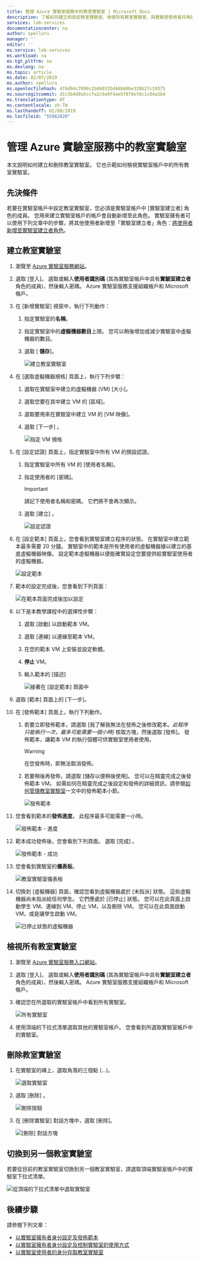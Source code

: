 ```yaml
---
title: 管理 Azure 實驗室服務中的教室實驗室 | Microsoft Docs
description: 了解如何建立和設定教室實驗室、檢視所有教室實驗室、與實驗室使用者共用註冊連結，或刪除實驗室。
services: lab-services
documentationcenter: na
author: spelluru
manager: ''
editor: ''
ms.service: lab-services
ms.workload: na
ms.tgt_pltfrm: na
ms.devlang: na
ms.topic: article
ms.date: 02/07/2019
ms.author: spelluru
ms.openlocfilehash: 4f6d94c7090c2bbb0335d46b60be320b2fc19375
ms.sourcegitcommit: d1c5b4d9a5ccfa2c9a9f4ae5f078ef8c1c04a3b4
ms.translationtype: HT
ms.contentlocale: zh-TW
ms.lasthandoff: 02/08/2019
ms.locfileid: "55962820"
---
```

# <a name="manage-classroom-labs-in-azure-lab-services"></a>管理 Azure 實驗室服務中的教室實驗室 
本文說明如何建立和刪除教室實驗室。 它也示範如何檢視實驗室帳戶中的所有教室實驗室。 

## <a name="prerequisites"></a>先決條件
若要在實驗室帳戶中設定教室實驗室，您必須是實驗室帳戶中 [實驗室建立者] 角色的成員。 您用來建立實驗室帳戶的帳戶會自動新增至此角色。 實驗室擁有者可以使用下列文章中的步驟，將其他使用者新增至「實驗室建立者」角色：[將使用者新增至實驗室建立者角色](tutorial-setup-lab-account.md#add-a-user-to-the-lab-creator-role)。

## <a name="create-a-classroom-lab"></a>建立教室實驗室

1. 瀏覽至 [Azure 實驗室服務網站](https://labs.azure.com)。 
2. 選取 [登入]。 選取或輸入**使用者識別碼** (其為實驗室帳戶中具有**實驗室建立者**角色的成員)，然後輸入密碼。 Azure 實驗室服務支援組織帳戶和 Microsoft 帳戶。 
3. 在 [新增實驗室] 視窗中，執行下列動作： 
    1. 指定實驗室的**名稱**。 
    2. 指定實驗室中的**虛擬機器數目**上限。 您可以稍後增加或減少實驗室中虛擬機器的數目。 
    6. 選取 [ **儲存**]。

        ![建立教室實驗室](../media/tutorial-setup-classroom-lab/new-lab-window.png)
4. 在 [選取虛擬機器規格] 頁面上，執行下列步驟：
    1. 選取在實驗室中建立的虛擬機器 (VM) [大小]。 
    2. 選取您要在其中建立 VM 的 [區域]。 
    3. 選取要用來在實驗室中建立 VM 的 [VM 映像]。 
    4. 選取 [下一步] 。

        ![指定 VM 規格](../media/tutorial-setup-classroom-lab/select-vm-specifications.png)    
5. 在 [設定認證] 頁面上，指定實驗室中所有 VM 的預設認證。 
    1. 指定實驗室中所有 VM 的 [使用者名稱]。
    2. 指定使用者的 [密碼]。 

        > [!IMPORTANT]
        > 請記下使用者名稱和密碼。 它們將不會再次顯示。
    3. 選取 [建立] 。 

        ![設定認證](../media/tutorial-setup-classroom-lab/set-credentials.png)
6. 在 [設定範本] 頁面上，您會看到實驗室建立程序的狀態。 在實驗室中建立範本最多需要 20 分鐘。 實驗室中的範本是所有使用者的虛擬機器據以建立的基底虛擬機器映像。 設定範本虛擬機器以便能確實設定您要提供給實驗室使用者的虛擬機器。  

    ![設定範本](../media/tutorial-setup-classroom-lab/configure-template.png)
7. 範本的設定完成後，您會看到下列頁面： 

    ![在範本頁面完成後加以設定](../media/tutorial-setup-classroom-lab/configure-template-after-complete.png)
8. 以下是本教學課程中的選擇性步驟： 
    1. 選取 [啟動] 以啟動範本 VM。
    2. 選取 [連線] 以連線至範本 VM。 
    3. 在您的範本 VM 上安裝並設定軟體。 
    4. **停止** VM。  
    5. 輸入範本的 [描述]

        ![接著在 [設定範本] 頁面中](../media/tutorial-setup-classroom-lab/configure-template-next.png)
9. 選取 [範本] 頁面上的 [下一步]。 
10. 在 [發佈範本] 頁面上，執行下列動作。 
    1. 若要立即發佈範本，請選取 [我了解我無法在發佈之後修改範本。*此程序只能執行一次，最多可能需要一個小時]* 核取方塊，然後選取 [發佈]。  發佈範本，讓範本 VM 的執行個體可供實驗室使用者使用。

        > [!WARNING]
        > 在您發佈時，即無法取消發佈。 
    2. 若要稍後再發佈，請選取 [儲存以便稍後使用]。 您可以在精靈完成之後發佈範本 VM。 如需如何在精靈完成之後設定和發佈的詳細資訊，請參閱[如何管理教室實驗室](how-to-manage-classroom-labs.md)一文中的發佈範本小節。

        ![發佈範本](../media/tutorial-setup-classroom-lab/publish-template.png)
11. 您會看到範本的**發佈進度**。 此程序最多可能需要一小時。 

    ![發佈範本 - 進度](../media/tutorial-setup-classroom-lab/publish-template-progress.png)
12. 範本成功發佈後，您會看到下列頁面。 選取 [完成] 。

    ![發佈範本 - 成功](../media/tutorial-setup-classroom-lab/publish-success.png)
1. 您會看到實驗室的**儀表板**。 
    
    ![教室實驗室儀表板](../media/tutorial-setup-classroom-lab/classroom-lab-home-page.png)
4. 切換到 [虛擬機器] 頁面，確認您看到虛擬機器處於 [未指派] 狀態。 這些虛擬機器尚未指派給任何學生。 它們應處於 [已停止] 狀態。 您可以在此頁面上啟動學生 VM、連線到 VM、停止 VM，以及刪除 VM。 您可以在此頁面啟動 VM，或是讓學生啟動 VM。 

    ![已停止狀態的虛擬機器](../media/tutorial-setup-classroom-lab/virtual-machines-stopped.png)


## <a name="view-all-classroom-labs"></a>檢視所有教室實驗室
1. 瀏覽至 [Azure 實驗室服務入口網站](https://labs.azure.com)。
2. 選取 [登入]。 選取或輸入**使用者識別碼** (其為實驗室帳戶中具有**實驗室建立者**角色的成員)，然後輸入密碼。 Azure 實驗室服務支援組織帳戶和 Microsoft 帳戶。 
3. 確認您在所選取的實驗室帳戶中看到所有實驗室。 

    ![所有實驗室](../media/how-to-manage-classroom-labs/all-labs.png)
3. 使用頂端的下拉式清單選取其他的實驗室帳戶。 您會看到所選取實驗室帳戶中的實驗室。 

## <a name="delete-a-classroom-lab"></a>刪除教室實驗室
1. 在實驗室的磚上，選取角落的三個點 (...)。 

    ![選取實驗室](../media/how-to-manage-classroom-labs/select-three-dots.png)
2. 選取 [刪除] 。 

    ![刪除按鈕](../media/how-to-manage-classroom-labs/delete-button.png)
3. 在 [刪除實驗室] 對話方塊中，選取 [刪除]。 

    ![[刪除] 對話方塊](../media/how-to-manage-classroom-labs/delete-lab-dialog-box.png)

## <a name="switch-to-another-classroom-lab"></a>切換到另一個教室實驗室
若要從目前的教室實驗室切換到另一個教室實驗室，請選取頂端實驗室帳戶中的實驗室下拉式清單。

![從頂端的下拉式清單中選取實驗室](../media/how-to-manage-classroom-labs/switch-lab.png)


## <a name="next-steps"></a>後續步驟
請參閱下列文章：

- [以實驗室擁有者身分設定及發佈範本](how-to-create-manage-template.md)
- [以實驗室擁有者身分設定及控制實驗室的使用方式](how-to-configure-student-usage.md)
- [以實驗室使用者的身分存取教室實驗室](how-to-use-classroom-lab.md)


